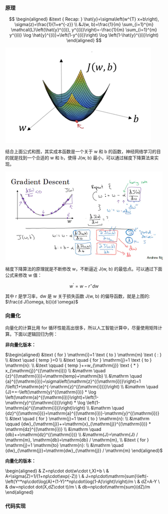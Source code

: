 ### 原理

$$
\begin{aligned}
&\text { Recap: } \hat{y}=\sigma\left(w^{T} x+b\right), \sigma(z)=\frac{1}{1+e^{-z}} \\
&J(w, b)=\frac{1}{m} \sum_{i=1}^{m} \mathcal{L}\left(\hat{y}^{(i)}, y^{(i)}\right)=-\frac{1}{m} \sum_{i=1}^{m} y^{(i)} \log \hat{y}^{(i)}+\left(1-y^{(i)}\right) \log \left(1-\hat{y}^{(i)}\right)
\end{aligned}
$$


![image.png](./image/07.png)

结合上面公式和图，其实成本函数是一个关于 w 和 b 的函数，神经网络学习的目的就是找到一个合适的 w 和 b，使得 J(w, b) 最小，可以通过梯度下降算法来实现。

![image.png](./image/08.png)

梯度下降算法的原理就是不断修改 w，不断逼近 J(w, b) 的最低点。可以通过下面公式来修改 w 值：

$$w^{\prime}=w-r^{\star} d w$$

其中 r 是学习率，dw 是 w 关于损失函数 J(w, b) 的偏导函数，就是上图的: $\frac{d J(\omega, b)}{d \omega}$

### 向量化

向量化的计算比用 for 循环性能高出很多，所以人工智能计算中，尽量使用矩阵计算。下面以逻辑回归为例：

**非向量化版本：**

$`\begin{aligned}
&\text { for } \mathrm{i}=1 \text { to } \mathrm{m} \text { : } \\
&\text \quad { temp }=0 \\
&\text \quad { for } \mathrm{j}=1 \text { to } \mathrm{n}: \\
&\text \qquad { temp }+=w_{\mathrm{j}} \text { * } x_{\mathrm{j}}^{(\mathrm{i})} \\
&\mathrm \quad {z}^{(\mathrm{i})}=\mathrm{temp}+\mathrm{b} \\
&\mathrm \quad {a}^{(\mathrm{i})}=\sigma\left(\mathrm{z}^{(\mathrm{i})}\right)=1 /\left(1+\mathrm{e}^{-\mathrm{z}^{(\mathrm{i})}}\right) \\
&\mathrm \quad {J}+=-\left(\mathrm{y}^{(\mathrm{i})} * \log \left(\mathrm{a}^{(\mathrm{i})}\right)+\left(1-\mathrm{y}^{(\mathrm{i})}\right) * \log \left(1-\mathrm{a}^{(\mathrm{i})}\right)\right) \\
&\mathrm \quad {dz}^{(\mathrm{i})}=\mathrm{a}^{(\mathrm{i})}-\mathrm{y}^{(\mathrm{i})} \\
&\text \quad { for } \mathrm{j}=1 \text { to } \mathrm{n}: \\
&\mathrm \qquad {dw}_{\mathrm{j}}+=\mathrm{x}_{\mathrm{j}}^{(\mathrm{i})} * \mathrm{dz}^{(\mathrm{i})} \\
&\mathrm \quad {db}+=\mathrm{dz}^{(\mathrm{i})} \\
&\mathrm{J}=\mathrm{J} / \mathrm{m}, \mathrm{db}=\mathrm{db} / \mathrm{m}, \\
&\text { for } \mathrm{j}=1 \mathrm{to} \mathrm{n}: \\
&\mathrm \quad {dw}_{\mathrm{j}}=\mathrm{dw}_{\mathrm{j}} / \mathrm{m}
\end{aligned}`$

**向量化的版本：**

\begin{aligned}
 & Z=np\cdot dot(w\cdot t,X)+b \\
 & A=\sigma(Z)=1/(1+np\cdot\exp(-Z)) \\
 & J=np\cdot\mathrm{sum}\left(-\left(Y^*np\cdot\log(A)+(1-Y)^*np\cdot\log(1-A)\right)\right)/m \\
 & dZ=A-Y \\
 & dw=np\cdot dot(X,dZ\cdot t)/m \\
 & db=np\cdot\mathrm{sum}(dZ)/m
\end{aligned}

### 代码实现
